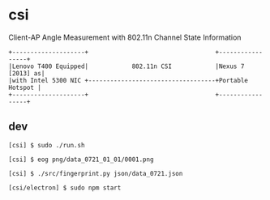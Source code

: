 # csi
Client-AP Angle Measurement with 802.11n Channel State Information

    +--------------------+                                   +-----------------+
    |Lenovo T400 Equipped|            802.11n CSI            |Nexus 7 [2013] as|
    |with Intel 5300 NIC +-----------------------------------+Portable Hotspot |
    +--------------------+                                   +-----------------+


## dev

`[csi] $ sudo ./run.sh`

`[csi] $ eog png/data_0721_01_01/0001.png`

`[csi] $ ./src/fingerprint.py json/data_0721.json`

`[csi/electron] $ sudo npm start`
